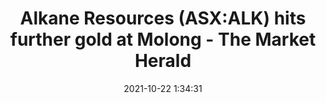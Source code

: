 ---
"title": "Alkane Resources (ASX:ALK) hits further gold at Molong - The Market Herald"
"date": "2021-10-22 1:34:31"
"feed_name": "GOOGLENEWSDRILLING"
"feed_website": "https://news.google.com/search?q=drilling%2Bincident&hl=en-US&gl=US&ceid=US:en"
"feed_rss": "https://news.google.com/rss/search?q=drilling%2Bincident&hl=en-US&gl=US&ceid=US:en"
"link": "https://themarketherald.com.au/quantum-graphite-asxqgl-wraps-up-drilling-at-eastern-conductor-2021-10-22/"
"source": "{'href': 'https://themarketherald.com.au', 'title': 'The Market Herald'}"
"file": "_posts/2021-1-1-0e34d5ff19b241f835ffd244d109e62a13f1e84d.md"
"accident": "0"
"drilling": "0"
"represented_by": "0"
"dead": "0"
"injured": "0"
"arrested": "0"
"place": "unknown place"
"where": "unknown site"
"causes": "unknown"
"place_uri": "unknown place"
---
